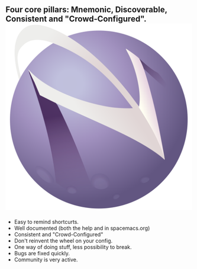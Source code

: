 ## Four core pillars: Mnemonic, Discoverable, Consistent and "Crowd-Configured". ![small-logo](images/logo.svg)

* Easy to remind shortcurts.
* Well documented (both the help and in spacemacs.org)
* Consistent and "Crowd-Configured"
 * Don't reinvent the wheel on your config.
 * One way of doing stuff, less possibility to break.
 * Bugs are fixed quickly.
 * Community is very active.

